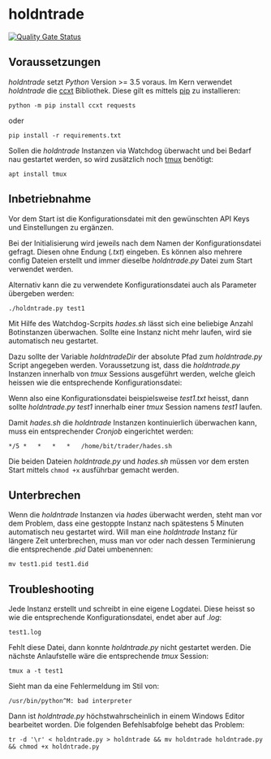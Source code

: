 # holdntrade
 [![Quality Gate Status](https://sonarcloud.io/api/project_badges/measure?project=holdntrade&metric=alert_status)](https://sonarcloud.io/dashboard?id=holdntrade)

## Voraussetzungen

*holdntrade* setzt *Python* Version >= 3.5 voraus.
Im Kern verwendet *holdntrade* die [ccxt](https://github.com/ccxt/ccxt) Bibliothek. Diese gilt es mittels [pip](https://pypi.org/project/pip/) zu installieren:

`python -m pip install ccxt requests`

oder

`pip install -r requirements.txt`

Sollen die *holdntrade* Instanzen via Watchdog überwacht und bei Bedarf nau gestartet werden, so wird zusätzlich noch [tmux](https://github.com/tmux/tmux/wiki) benötigt:

`apt install tmux`


## Inbetriebnahme

Vor dem Start ist die Konfigurationsdatei mit den gewünschten API Keys und Einstellungen zu ergänzen.

Bei der Initialisierung wird jeweils nach dem Namen der Konfigurationsdatei gefragt. Diesen ohne Endung (*.txt*) eingeben. 
Es können also mehrere config Dateien erstellt und immer dieselbe *holdntrade.py* Datei zum Start verwendet werden.

Alternativ kann die zu verwendete Konfigurationsdatei auch als Parameter übergeben werden:

`./holdntrade.py test1`

Mit Hilfe des Watchdog-Scrpits *hades.sh* lässt sich eine beliebige Anzahl Botinstanzen überwachen.
Sollte eine Instanz nicht mehr laufen, wird sie automatisch neu gestartet.

Dazu sollte der Variable *holdntradeDir* der absolute Pfad zum *holdntrade.py* Script angegeben werden.
Voraussetzung ist, dass die *holdntrade.py* Instanzen innerhalb von *tmux* Sessions ausgeführt werden, welche gleich heissen wie die entsprechende Konfigurationsdatei:

Wenn also eine Konfigurationsdatei beispielsweise *test1.txt* heisst, dann sollte *holdntrade.py test1* innerhalb einer *tmux* Session namens *test1* laufen.

Damit *hades.sh* die *holdntrade*  Instanzen kontinuierlich überwachen kann, muss ein entsprechender *Cronjob* eingerichtet werden:

`*/5 *   *   *   *   /home/bit/trader/hades.sh`

Die beiden Dateien *holdntrade.py* und *hades.sh* müssen vor dem ersten Start mittels `chmod +x` ausführbar gemacht werden.


## Unterbrechen

Wenn die *holdntrade* Instanzen via *hades* überwacht werden, steht man vor dem Problem, dass eine gestoppte Instanz nach spätestens 5 Minuten automatisch neu gestartet wird. Will man eine *holdntrade* Instanz für längere Zeit unterbrechen, muss man vor oder nach dessen Terminierung die entsprechende *.pid* Datei umbenennen:

`mv test1.pid test1.did`


## Troubleshooting

Jede Instanz erstellt und schreibt in eine eigene Logdatei. Diese heisst so wie die entsprechende Konfigurationsdatei, endet aber auf *.log*:

`test1.log`

Fehlt diese Datei, dann konnte *holdntrade.py* nicht gestartet werden.
Die nächste Anlaufstelle wäre die entsprechende *tmux* Session:

`tmux a -t test1`

Sieht man da eine Fehlermeldung im Stil von:

`/usr/bin/python^M: bad interpreter`

Dann ist *holdntrade.py* höchstwahrscheinlich in einem Windows Editor bearbeitet worden. Die folgenden Befehlsabfolge behebt das Problem:

`tr -d '\r' < holdntrade.py > holdntrade && mv holdntrade holdntrade.py && chmod +x holdntrade.py`
